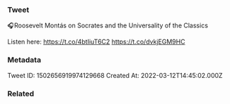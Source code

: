 ### Tweet
🎧Roosevelt Montás on Socrates and the Universality of the Classics

Listen here: https://t.co/4btIiuT6C2 https://t.co/dvkjEGM9HC

### Metadata
Tweet ID: 1502656919974129668
Created At: 2022-03-12T14:45:02.000Z

### Related

